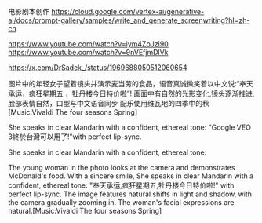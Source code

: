 
电影剧本创作
https://cloud.google.com/vertex-ai/generative-ai/docs/prompt-gallery/samples/write_and_generate_screenwriting?hl=zh-cn


https://www.youtube.com/watch?v=iym4ZoJzi90
https://www.youtube.com/watch?v=9nVEfjmDlVk

https://x.com/DrSadek_/status/1969688050512060654



图片中的年轻女子望着镜头并演示麦当劳的食品，语音真诚微笑着以中文说:“奉天承运，疯狂星期五 ，牡丹楼今日特价啦”!
画面中有自然的光影变化,镜头逐渐推进,脸部表情自然，口型与中文语音同步
配乐使用维瓦地的四季中的秋
[Music:Vivaldi The four seasons Spring]

She speaks in clear Mandarin with a confident, ethereal tone: "Google VEO 3終於台灣可以用了!"with perfect lip-sync.


She speaks in clear Mandarin with a confident, ethereal tone:


The young woman in the photo looks at the camera and demonstrates McDonald's food. With a sincere smile, She speaks in clear Mandarin with a confident, ethereal tone: "奉天承运,疯狂星期五,牡丹楼今日特价啦!" with perfect lip-sync.
The image features natural shifts in light and shadow, with the camera gradually zooming in. The woman's facial expressions are natural.[Music:Vivaldi The four seasons Spring]


